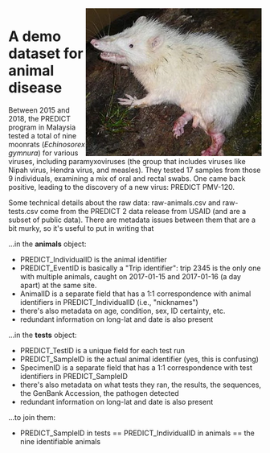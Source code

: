 <img align="right" src="Moonrats.png" width="350">

# A demo dataset for animal disease

Between 2015 and 2018, the PREDICT program in Malaysia tested a total of nine moonrats (_Echinosorex gymnura_) for various viruses, including paramyxoviruses (the group that includes viruses like Nipah virus, Hendra virus, and measles). They tested 17 samples from those 9 individuals, examining a mix of oral and rectal swabs. One came back positive, leading to the discovery of a new virus: PREDICT PMV-120.	


Some technical details about the raw data: raw-animals.csv and raw-tests.csv come from the PREDICT 2 data release from USAID (and are a subset of public data). There are metadata issues between them that are a bit murky, so it's useful to put in writing that 

...in the **animals** object:
- PREDICT_IndividualID is the animal identifier
- PREDICT_EventID is basically a "Trip identifier": trip 2345	is the only one with multiple animals, caught on 2017-01-15	and 2017-01-16 (a day apart) at the same site.
- AnimalID is a separate field that has a 1:1 correspondence with animal identifiers in PREDICT_IndividualID (i.e., "nicknames") 
- there's also metadata on age, condition, sex, ID certainty, etc.
- redundant information on long-lat and date is also present

...in the **tests** object:
- PREDICT_TestID is a unique field for each test run
- PREDICT_SampleID is the actual animal identifier (yes, this is confusing)
- SpecimenID is a separate field that has a 1:1 correspondence with test identifiers in PREDICT_SampleID
- there's also metadata on what tests they ran, the results, the sequences, the GenBank Accession, the pathogen detected
- redundant information on long-lat and date is also present

...to join them:
- PREDICT_SampleID in tests == PREDICT_IndividualID in animals == the nine identifiable animals

